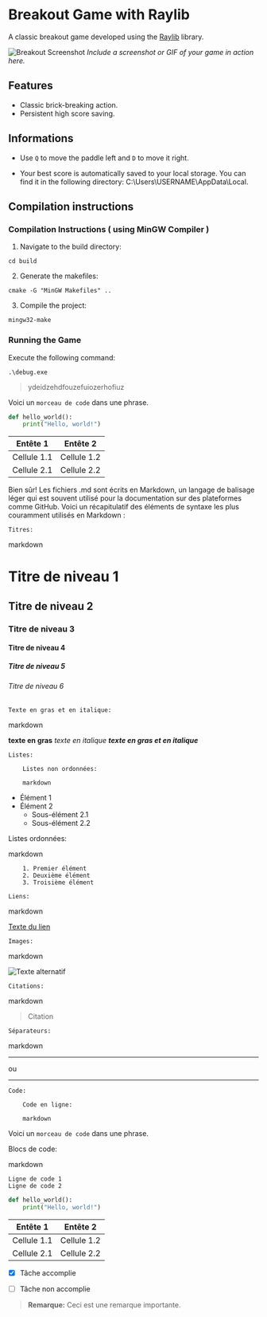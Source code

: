 # Breakout Game with Raylib

A classic breakout game developed using the [Raylib](https://www.raylib.com/) library.

![Breakout Screenshot](path-to-screenshot.png) 
_Include a screenshot or GIF of your game in action here._

## Features

- Classic brick-breaking action.
- Persistent high score saving.

## Informations

- Use `Q` to move the paddle left and `D` to move it right.

- Your best score is automatically saved to your local storage. You can find it in the following directory:
C:\Users\USERNAME\AppData\Local.


## Compilation instructions

### Compilation Instructions ( using MinGW Compiler )

1. Navigate to the build directory:
```
cd build
```

2. Generate the makefiles:
```
cmake -G "MinGW Makefiles" ..
```

3. Compile the project:
```
mingw32-make
```

### Running the Game

Execute the following command:

```
.\debug.exe
```


> ydeidzehdfouzefuiozerhofiuz

Voici un `morceau de code` dans une phrase.


```python
def hello_world():
    print("Hello, world!")
```



| Entête 1 | Entête 2 |
|----------|----------|
| Cellule 1.1 | Cellule 1.2 |
| Cellule 2.1 | Cellule 2.2 |



Bien sûr! Les fichiers .md sont écrits en Markdown, un langage de balisage léger qui est souvent utilisé pour la documentation sur des plateformes comme GitHub. Voici un récapitulatif des éléments de syntaxe les plus couramment utilisés en Markdown :

    Titres:

markdown

# Titre de niveau 1
## Titre de niveau 2
### Titre de niveau 3
#### Titre de niveau 4
##### Titre de niveau 5
###### Titre de niveau 6

    Texte en gras et en italique:

markdown

**texte en gras**
*texte en italique*
***texte en gras et en italique***

    Listes:

        Listes non ordonnées:

        markdown

- Élément 1
- Élément 2
  - Sous-élément 2.1
  - Sous-élément 2.2

Listes ordonnées:

markdown

        1. Premier élément
        2. Deuxième élément
        3. Troisième élément

    Liens:

markdown

[Texte du lien](URL)

    Images:

markdown

![Texte alternatif](URL_de_l'image)

    Citations:

markdown

> Citation

    Séparateurs:

markdown

---
ou
___

    Code:

        Code en ligne:

        markdown

Voici un `morceau de code` dans une phrase.

Blocs de code:

markdown

```
Ligne de code 1
Ligne de code 2
```

```python
def hello_world():
    print("Hello, world!")
```


| Entête 1 | Entête 2 |
|----------|----------|
| Cellule 1.1 | Cellule 1.2 |
| Cellule 2.1 | Cellule 2.2 |



- [x] Tâche accomplie
- [ ] Tâche non accomplie


> **Remarque:** Ceci est une remarque importante.